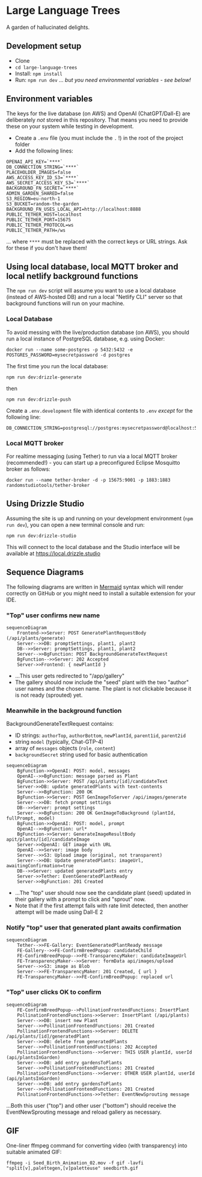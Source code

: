 # Large Language Trees

A garden of hallucinated delights.

## Development setup

- Clone
- `cd large-language-trees`
- Install: `npm install`
- Run: `npm run dev` ... _but you need environmental variables - see below!_

## Environment variables

The keys for the live database (on AWS) and OpenAI (ChatGPT/Dall-E) are deliberately _not_ stored in this repository. That means you need to provide these on your system while testing in development.

- Create a `.env` file (you must include the `.` !) in the root of the project folder
- Add the following lines:

```
OPENAI_API_KEY=`****`
DB_CONNECTION_STRING=`****`
PLACEHOLDER_IMAGES=false
AWS_ACCESS_KEY_ID_S3=`****`
AWS_SECRET_ACCESS_KEY_S3=`****`
BACKGROUND_FN_SECRET=`****`
ADMIN_GARDEN_SHARED=false
S3_REGION=eu-north-1
S3_BUCKET=random-the-garden
BACKGROUND_FN_USES_LOCAL_API=http://localhost:8888
PUBLIC_TETHER_HOST=localhost
PUBLIC_TETHER_PORT=15675
PUBLIC_TETHER_PROTOCOL=ws
PUBLIC_TETHER_PATH=/ws
```

... where `****` must be replaced with the correct keys or URL strings. Ask for these if you don't have them!

## Using local database, local MQTT broker and local netlify background functions

The `npm run dev` script will assume you want to use a local database (instead of AWS-hosted DB) and run a local "Netlify CLI" server so that background functions will run on your machine.

### Local Database

To avoid messing with the live/production database (on AWS), you should run a local instance of PostgreSQL database, e.g. using Docker:

```
docker run --name some-postgres -p 5432:5432 -e POSTGRES_PASSWORD=mysecretpassword -d postgres
```

The first time you run the local database:

```
npm run dev:drizzle-generate
```

then

```
npm run dev:drizzle-push
```

Create a `.env.development` file with identical contents to `.env` _except_ for the following line:

```
DB_CONNECTION_STRING=postgresql://postgres:mysecretpassword@localhost:5432
```

### Local MQTT broker

For realtime messaging (using Tether) to run via a local MQTT broker (recommended!) - you can start up a preconfigured Eclipse Mosquitto broker as follows:

```
docker run --name tether-broker -d -p 15675:9001 -p 1883:1883 randomstudiotools/tether-broker
```

## Using Drizzle Studio

Assuming the site is up and running on your development environment (`npm run dev`), you can open a new terminal console and run:

```
npm run dev:drizzle-studio
```

This will connect to the local database and the Studio interface will be available at https://local.drizzle.studio

## Sequence Diagrams

The following diagrams are written in [Mermaid](https://mermaid.js.org/) syntax which will render correctly on GitHub or you might need to install a suitable extension for your IDE.

### "Top" user confirms new name

```mermaid
sequenceDiagram
    Frontend->>Server: POST GeneratePlantRequestBody (/api/plants/generate)
    Server-->>DB: promptSettings, plant1, plant2
    DB-->>Server: promptSettings, plant1, plant2
    Server-->>BgFunction: POST BackgroundGenerateTextRequest
    BgFunction-->>Server: 202 Accepted
    Server->>Frontend: { newPlantId }
```

- ...This user gets redirected to "/app/gallery"
- The gallery should now include the "seed" plant with the two "author" user names and the chosen name. The plant is not clickable because it is not ready (sprouted) yet.

### Meanwhile in the background function

BackgroundGenerateTextRequest contains:

- ID strings: `authorTop`, `authorBottom`, `newPlantId`, `parent1id`, `parent2id`
- string `model` (typically, Chat-GTP-4)
- array of `messages` objects (`role`, `content`)
- `backgroundSecret` string used for basic authentication

```mermaid
sequenceDiagram
    BgFunction->>OpenAI: POST: model, messages
    OpenAI-->>BgFunction: message parsed as Plant
    BgFunction->>Server: POST /api/plants/[id]/candidateText
    Server->>DB: update generatedPlants with text-contents
    Server-->>BgFunction: 200 OK
    BgFunction->>Server: POST GenImageToServer /api/images/generate
    Server-->>DB: fetch prompt settings
    DB-->>Server: prompt settings
    Server-->>BgFunction: 200 OK GenImageToBackground (plantId, fullPrompt, model)
    BgFunction->>OpenAI: POST: model, prompt
    OpenAI-->>BgFunction: url*
    BgFunction->>Server: GenerateImageResultBody apit/plants/[id]/candidateImage
    Server->>OpenAI: GET image with URL
    OpenAI-->>Server: image body
    Server-->>S3: Upload image (original, not transparent)
    Server-->>DB: Update generatedPlants: imageUrl, awaitingConfirmation=true
    DB-->>Server: updated generatedPlants entry
    Server->>Tether: EventGeneratedPlantReady
    Server->>BgFunction: 201 Created
```

- ...The "top" user should now see the candidate plant (seed) updated in their gallery with a prompt to click and "sprout" now.
- Note that if the first attempt fails with rate limit detected, then another attempt will be made using Dall-E 2

### Notify "top" user that generated plant awaits confirmation

```mermaid
sequenceDiagram
    Tether-->>FE-Gallery: EventGeneratedPlantReady message
    FE-Gallery-->>FE-ConfirmBreedPopup: candidateChild
    FE-ConfirmBreedPopup-->>FE-TransparencyMaker: candidateImageUrl
    FE-TransparencyMaker-->>Server: formData api/images/upload
    Server-->>S3: image as Blob
    Server-->>FE-TransparencyMaker: 201 Created, { url }
    FE-TransparencyMaker-->>FE-ConfirmBreedPopup: replaced url
```

### "Top" user clicks OK to confirm

```mermaid
sequenceDiagram
    FE-ConfirmBreedPopup-->PollinationFrontendFunctions: InsertPlant
    PollinationFrontendFunctions->>Server: InsertPlant (/api/plants)
    Server-->>DB: insert new Plant
    Server-->>PollinationFrontendFunctions: 201 Created
    PollinationFrontendFunctions->>Server: DELETE /api/plants/[id]/generatedPlant
    Server-->>DB: delete from generatedPlants
    Server-->>PollinationFrontendFunctions: 202 Accepted
    PollinationFrontendFunctions-->>Server: THIS USER plantId, userId (api/plantsInGarden)
    Server-->>DB: add entry gardensToPlants
    Server-->>PollinationFrontendFunctions: 201 Created
    PollinationFrontendFunctions-->>Server: OTHER USER plantId, userId (api/plantsInGarden)
    Server-->>DB: add entry gardensToPlants
    Server-->>PollinationFrontendFunctions: 201 Created
    PollinationFrontendFunctions->>Tether: EventNewSprouting message
```

...Both this user ("top") and other user ("bottom") should receive the EventNewSprouting message and reload gallery as necessary.

## GIF

One-liner ffmpeg command for converting video (with transparency) into suitable animated GIF:

```
ffmpeg -i Seed_Birth_Animation_02.mov -f gif -lavfi "split[v],palettegen,[v]paletteuse" seedbirth.gif
```
